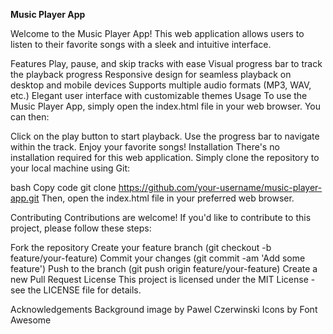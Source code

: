 **Music Player App**

Welcome to the Music Player App! This web application allows users to listen to their favorite songs with a sleek and intuitive interface.


Features
Play, pause, and skip tracks with ease
Visual progress bar to track the playback progress
Responsive design for seamless playback on desktop and mobile devices
Supports multiple audio formats (MP3, WAV, etc.)
Elegant user interface with customizable themes
Usage
To use the Music Player App, simply open the index.html file in your web browser. You can then:

Click on the play button to start playback.
Use the progress bar to navigate within the track.
Enjoy your favorite songs!
Installation
There's no installation required for this web application. Simply clone the repository to your local machine using Git:

bash
Copy code
git clone https://github.com/your-username/music-player-app.git
Then, open the index.html file in your preferred web browser.

Contributing
Contributions are welcome! If you'd like to contribute to this project, please follow these steps:

Fork the repository
Create your feature branch (git checkout -b feature/your-feature)
Commit your changes (git commit -am 'Add some feature')
Push to the branch (git push origin feature/your-feature)
Create a new Pull Request
License
This project is licensed under the MIT License - see the LICENSE file for details.

Acknowledgements
Background image by Pawel Czerwinski
Icons by Font Awesome
